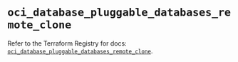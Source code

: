 # `oci_database_pluggable_databases_remote_clone`

Refer to the Terraform Registry for docs: [`oci_database_pluggable_databases_remote_clone`](https://registry.terraform.io/providers/oracle/oci/7.19.0/docs/resources/database_pluggable_databases_remote_clone).

